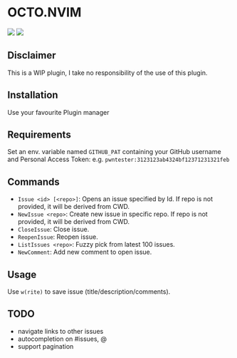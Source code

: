 # OCTO.NVIM

![](https://i.imgur.com/JWkHXSa.png)
![](https://i.imgur.com/UuYyncG.png)

## Disclaimer

This is a WIP plugin, I take no responsibility of the use of this plugin.

## Installation

Use your favourite Plugin manager

## Requirements

Set an env. variable named `GITHUB_PAT` containing your GitHub username and Personal Access Token:
e.g. `pwntester:3123123ab4324bf12371231321feb`

## Commands

- `Issue <id> [<repo>]`: Opens an issue specified by Id. If repo is not provided, it will be derived from CWD.
- `NewIssue <repo>`: Create new issue in specific repo. If repo is not provided, it will be derived from CWD.
- `CloseIssue`: Close issue.
- `ReopenIssue`: Reopen issue.
- `ListIssues <repo>`: Fuzzy pick from latest 100 issues.
- `NewComment`: Add new comment to open issue.

## Usage

Use `w(rite)` to save issue (title/description/comments).

## TODO

- navigate links to other issues
- autocompletion on #issues, @<person>
- support pagination
